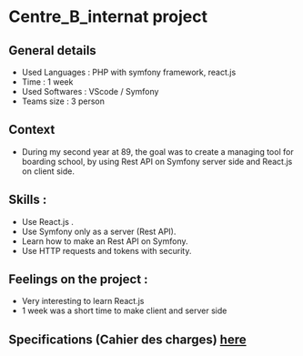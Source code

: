 # Centre_B_internat project

## General details
- Used Languages : PHP with symfony framework, react.js
- Time : 1 week
- Used Softwares : VScode / Symfony
- Teams size : 3 person

## Context
- During my second year at 89, the goal was to create a managing tool for boarding school, by using Rest API on Symfony server side and React.js on client side.

## Skills : 
- Use React.js .
- Use Symfony only as a server (Rest API).
- Learn how to make an Rest API on Symfony.
- Use HTTP requests and tokens with security.

## Feelings on the project :
- Very interesting to learn React.js
- 1 week was a short time to make client and server side

## Specifications (Cahier des charges) [here](Cahier_des_charges1_2.docx)
